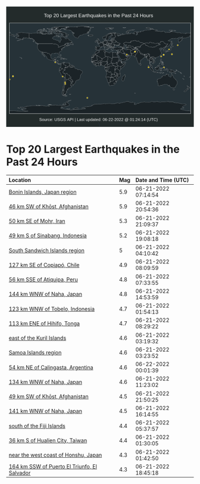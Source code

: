 ![Map](./map.png)

# Top 20 Largest Earthquakes in the Past 24 Hours

| Location | Mag | Date and Time (UTC) |
|:---|:---|:---|
| [Bonin Islands, Japan region](https://earthquake.usgs.gov/earthquakes/eventpage/us7000hixl) | 5.9 | 06-21-2022 07:14:54 |
| [46 km SW of Khōst, Afghanistan](https://earthquake.usgs.gov/earthquakes/eventpage/us7000hj3u) | 5.9 | 06-21-2022 20:54:36 |
| [50 km SE of Mohr, Iran](https://earthquake.usgs.gov/earthquakes/eventpage/us7000hj3x) | 5.3 | 06-21-2022 21:09:37 |
| [49 km S of Sinabang, Indonesia](https://earthquake.usgs.gov/earthquakes/eventpage/us7000hj2w) | 5.2 | 06-21-2022 19:08:18 |
| [South Sandwich Islands region](https://earthquake.usgs.gov/earthquakes/eventpage/us7000hiwq) | 5 | 06-21-2022 04:10:42 |
| [127 km SE of Copiapó, Chile](https://earthquake.usgs.gov/earthquakes/eventpage/us7000hiyh) | 4.9 | 06-21-2022 08:09:59 |
| [56 km SSE of Atiquipa, Peru](https://earthquake.usgs.gov/earthquakes/eventpage/us7000hixu) | 4.8 | 06-21-2022 07:33:55 |
| [144 km WNW of Naha, Japan](https://earthquake.usgs.gov/earthquakes/eventpage/us7000hj08) | 4.8 | 06-21-2022 14:53:59 |
| [123 km WNW of Tobelo, Indonesia](https://earthquake.usgs.gov/earthquakes/eventpage/us7000hivx) | 4.7 | 06-21-2022 01:54:13 |
| [113 km ENE of Hihifo, Tonga](https://earthquake.usgs.gov/earthquakes/eventpage/us7000hiyl) | 4.7 | 06-21-2022 08:29:22 |
| [east of the Kuril Islands](https://earthquake.usgs.gov/earthquakes/eventpage/us7000hiwd) | 4.6 | 06-21-2022 03:19:32 |
| [Samoa Islands region](https://earthquake.usgs.gov/earthquakes/eventpage/us7000hiwh) | 4.6 | 06-21-2022 03:23:52 |
| [54 km NE of Calingasta, Argentina](https://earthquake.usgs.gov/earthquakes/eventpage/us7000hj5l) | 4.6 | 06-22-2022 00:01:39 |
| [134 km WNW of Naha, Japan](https://earthquake.usgs.gov/earthquakes/eventpage/us7000hizc) | 4.6 | 06-21-2022 11:23:02 |
| [49 km SW of Khōst, Afghanistan](https://earthquake.usgs.gov/earthquakes/eventpage/us7000hj4i) | 4.5 | 06-21-2022 21:50:25 |
| [141 km WNW of Naha, Japan](https://earthquake.usgs.gov/earthquakes/eventpage/us7000hj1m) | 4.5 | 06-21-2022 16:14:55 |
| [south of the Fiji Islands](https://earthquake.usgs.gov/earthquakes/eventpage/us7000hix5) | 4.4 | 06-21-2022 05:37:57 |
| [36 km S of Hualien City, Taiwan](https://earthquake.usgs.gov/earthquakes/eventpage/us7000hivl) | 4.4 | 06-21-2022 01:30:05 |
| [near the west coast of Honshu, Japan](https://earthquake.usgs.gov/earthquakes/eventpage/us7000hivv) | 4.3 | 06-21-2022 01:42:50 |
| [164 km SSW of Puerto El Triunfo, El Salvador](https://earthquake.usgs.gov/earthquakes/eventpage/us7000hj2s) | 4.3 | 06-21-2022 18:45:18 |
